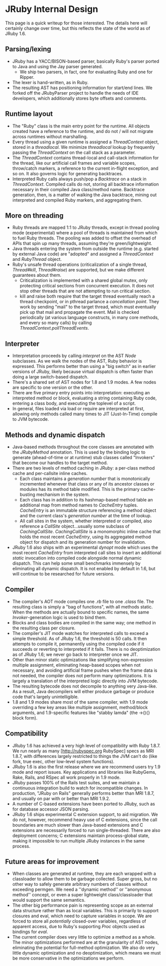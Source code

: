 JRuby Internal Design
=====================

This page is a quick writeup for those interested. The details here will certainly change over time, but this reflects the state of the world as of JRuby 1.6.

Parsing/lexing
--------------

* JRuby has a YACC/BISON-based parser, basically Ruby's parser ported to Java and using the Jay parser generated.
  * We ship two parsers, in fact, one for evaluating Ruby and one for Ripper.
* The lexer is hand-written, as in Ruby.
* The resulting AST has positioning information for start/end lines. We forked off the JRubyParser project to handle the needs of IDE developers, which additionally stores byte offsets and comments.

Runtime layout
--------------

* The "Ruby" class is the main entry point for the runtime. All objects created have a reference to the runtime, and do not / will not migrate across runtimes without marshalling.
* Every thread using a given runtime is assigned a *ThreadContext* object, stored in a *threadlocal*. We minimize *threadlocal* lookup by frequently passing the *ThreadContext* on the call stack as a parameter.
* The *ThreadContext* contains thread-local and call-stack information for the thread, like our artificial call frames and variable scopes, throw/catch markers, a reference to the current in-flight exception, and so on. It also governs logic for generating backtraces.
* Interpreted Ruby calls always push/pop a *Backtrace* on a stack in *ThreadContext*. Compiled calls do not, storing all backtrace information necessary in their compiled Java class/method name. Backtrace generation, then, is a matter of walking the Java backtrace, mining out interpreted and compiled Ruby markers, and aggregating them.

More on threading
-----------------

* Ruby threads are mapped 1:1 to JRuby threads, except in thread pooling mode (experimental) where a pool of threads is maintained from which to fuel Ruby threads. The pooling was added to offset the overhead of APIs that spin up many threads, assuming they're green/lightweight.
* Java threads entering the system from outside the runtime (e.g. started by external Java code) are "adopted" and assigned a *ThreadContext* and *RubyThread* object.
* Ruby's unsafe thread operations (criticalization of a single thread, *Thread#kill*, *Thread#raise*) are supported, but we make different guarantees about them.
  * Criticalization is implemented with a shared global mutex, only protecting critical sections from concurrent execution. It does not stop other threads that are not attempting to run critical section.
  * kill and raise both require that the target thread eventually reach a thread checkpoint, or in pthread parlance a *cancellation point*. They work by sending "mail" to the target thread, which must eventually pick up that mail and propagate the event. Mail is checked periodically (at various language constructs, in many core methods, and every so many calls) by calling *ThreadContext.pollThreadEvents*.

Interpreter
-----------

* Interpretation proceeds by calling *interpret* on the AST *Node* subclasses. As we walk the nodes of the AST, Ruby behavior is expressed. This performs better than using a "big switch" as in earlier versions of JRuby, likely because virtual dispatch is often faster than doing a large switch-based dispatch.
* There's a shared set of AST nodes for 1.8 and 1.9 modes. A few nodes are specific to one version or the other.
* There are five primary entry points into interpretation: executing an interpreted method or block, evaluating a string containing Ruby code, entering a class body, and executing the toplevel of a script.
* In general, files loaded via load or require are interpreted at first, allowing only methods called many times to JIT (Just-In-Time) compile to JVM bytecode.

Methods and dynamic dispatch
----------------------------

* Java-based methods throughout the core classes are annotated with the *JRubyMethod* annotation. This is used by the binding logic to generate (ahead-of-time or at runtime) stub classes called "Invokers" that become our handles to the target method.
* There are two levels of method caching in JRuby: a per-class method cache and per-callsite inline caches.
  * Each class maintains a *generation number* that is monotonically incremented whenever that class or any of its ancestor classes or modules has its method table modified. This is the primary cache-busting mechanism in the system.
  * Each class has in addition to its hashmap-based method table an additional map from method names to *CacheEntry* tuples. *CacheEntry* is an immutable structure referencing a method object and the current class's *generation number* at the time of lookup.
  * All call sites in the system, whether interpreted or compiled, also reference a *CallSite* object...usually some subclass of *CachingCallSite*. *CachingCallSite* is a monomorphic inline cache that holds the most recent *CacheEntry*, using its aggregated method object for dispatch and its generation number for invalidation.
* JRuby 1.6 also ships with an experimental *dynopt* mode which uses the most recent *CacheEntry* from interpreted call sites to insert an additional *static* invocation into compiled code alongside normal dynamic dispatch. This can help some small benchmarks immensely by eliminating all dynamic dispatch. It is not enabled by default in 1.6, but will continue to be researched for future versions.

Compiler
--------

* The compiler's AOT mode compiles one *.rb* file to one *.class* file. The resulting class is simply a "bag of functions", with all methods static. When the methods are actually bound to specific names, the same *Invoker*-generation logic is used to bind them.
* Blocks and class bodies are compiled in the same way; one method in the resulting class per closure.
* The compiler's JIT mode watches for interpreted calls to exceed a simple threshold. As of JRuby 1.6, the threshold is 50 calls. It then attempts to compile it, permanently using the compiled code if it succeeds or reverting to interpreted if it fails. There is no deoptimization as of JRuby 1.6; we never go back to interpreter once we JIT.
* Other than minor static optimizations like simplifying non-expression multiple assignment, eliminating heap-based scopes when not necessary, and avoiding artificial frame pushes when the frame data is not needed, the compiler does not perform many optimizations. It is largely a translation of the interpreted logic directly into JVM bytecode.
* The resulting bytecode does not decompile to anything very Java-like. As a result, Java decompilers will either produce garbage or produce code that's largely unintelligible.
* 1.8 and 1.9 modes share most of the same compiler, with 1.9 mode overriding a few key areas like multiple assignment, method/block arguments, and 1.9-specific features like "stabby lamda" (the ->(){} block form).

Compatibility
-------------

* JRuby 1.6 has achieved a very high level of compatibility with Ruby 1.8.7. We run nearly as many [http://rubyspec.org RubySpec] specs as MRI 1.8.7, with differences largely restricted to things the JVM can't do (like fork, true exec, other low-level system functions).
* JRuby 1.6 is also the first release where we are recommend users try 1.9 mode and report issues. Key applications and libraries like RubyGems, Rake, Rails, and RSpec all work properly in 1.9 mode.
* JRuby passes 100% of the Rails test suites, and we maintain a continuous integration build to watch for incompatible changes. In production, "JRuby on Rails" generally performs better than MRI 1.8.7, and usually on par with or better than MRI 1.9.2.
* A number of C-based extensions have been ported to JRuby, such as for database accessor JSON parsing.
* JRuby 1.6 ships experimental C extension support, to aid migration. We do not, however, recommend heavy use of C extensions, since the call boundaries are much slower than Java-based extensions and C extensions are necessarily forced to run single-threaded. There are also deployment concerns; C extensions maintain process-global state, making it impossible to run multiple JRuby instances in the same process.

Future areas for improvement
----------------------------

* When classes are generated at runtime, they are each wrapped with a classloader to allow them to be garbage collected. Super gross, but no other way to safely generate arbitrary numbers of classes without exceeding permgen. We need a ''dynamic method'' or ''anonymous method'' concept, or even a super lightweight class/classloader that would support the same semantics.
* The other big performance pain is representing scope as an external data structure rather than as local variables. This is primarily to support closures and eval, which need to capture variables in scope. We are forced to store all *potentially* closed-over variables, regardless of apparent access, due to Ruby's supporting *Proc* objects used as bindings for *eval*.
* The current compiler does very little to optimize a method as a whole. The minor optimizations performed are at the granularity of AST nodes, eliminating the potential for full-method optimization. We also do very little dynamic optimization and no deoptimization, which means we must be more conservative in the optimizations we perform.